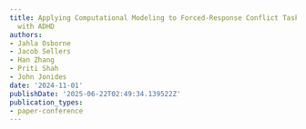 ```yaml
---
title: Applying Computational Modeling to Forced-Response Conflict Tasks in Adults
  with ADHD
authors:
- Jahla Osborne
- Jacob Sellers
- Han Zhang
- Priti Shah
- John Jonides
date: '2024-11-01'
publishDate: '2025-06-22T02:49:34.139522Z'
publication_types:
- paper-conference
---
```


